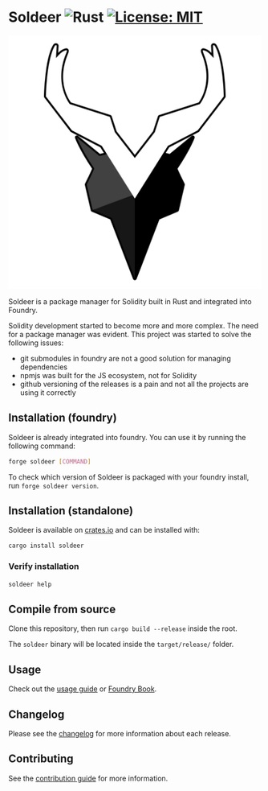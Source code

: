 # Soldeer ![Rust][rust-badge] [![License: MIT][license-badge]][license]

[rust-badge]: https://img.shields.io/badge/Built%20with%20-Rust-e43716.svg
[license]: https://opensource.org/licenses/MIT
[license-badge]: https://img.shields.io/badge/License-MIT-blue.svg

<p align="center">
  <img src="./logo/soldeer_logo_outline_512.png" />
</p>

Soldeer is a package manager for Solidity built in Rust and integrated into Foundry.

Solidity development started to become more and more complex. The need for a package manager was evident.
This project was started to solve the following issues:

- git submodules in foundry are not a good solution for managing dependencies
- npmjs was built for the JS ecosystem, not for Solidity
- github versioning of the releases is a pain and not all the projects are using it correctly

## Installation (foundry)

Soldeer is already integrated into foundry. You can use it by running the following command:

```bash
forge soldeer [COMMAND]
```

To check which version of Soldeer is packaged with your foundry install, run `forge soldeer version`.

## Installation (standalone)

Soldeer is available on [crates.io](https://crates.io/crates/soldeer) and can be installed with:

```bash
cargo install soldeer
```

### Verify installation

```bash
soldeer help
```

## Compile from source

Clone this repository, then run `cargo build --release` inside the root.

The `soldeer` binary will be located inside the `target/release/` folder.

## Usage

Check out the [usage guide](./USAGE.md) or [Foundry Book](https://book.getfoundry.sh/projects/soldeer).

## Changelog

Please see the [changelog](./CHANGES.md) for more information about each release.

## Contributing

See the [contribution guide](./CONTRIBUTING.md) for more information.
